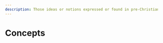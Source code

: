 ```yaml
---
description: Those ideas or notions expressed or found in pre-Christian Irish lore
---
```


# Concepts

